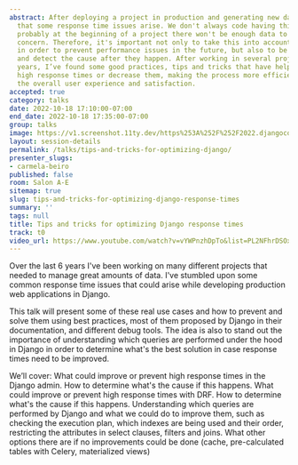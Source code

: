 ```yaml
---
abstract: After deploying a project in production and generating new data, it's common
  that some response time issues arise. We don't always code having this in mind since
  probably at the beginning of a project there won't be enough data to cause this
  concern. Therefore, it's important not only to take this into account when developing
  in order to prevent performance issues in the future, but also to be able to debug
  and detect the cause after they happen. After working in several projects over the
  years, I’ve found some good practices, tips and tricks that have helped me to prevent
  high response times or decrease them, making the process more efficient, and improving
  the overall user experience and satisfaction.
accepted: true
category: talks
date: 2022-10-18 17:10:00-07:00
end_date: 2022-10-18 17:35:00-07:00
group: talks
image: https://v1.screenshot.11ty.dev/https%253A%252F%252F2022.djangocon.us%252Fpresenters%252Fcarmela-beiro%252F/opengraph/
layout: session-details
permalink: /talks/tips-and-tricks-for-optimizing-django/
presenter_slugs:
- carmela-beiro
published: false
room: Salon A-E
sitemap: true
slug: tips-and-tricks-for-optimizing-django-response-times
summary: ''
tags: null
title: Tips and tricks for optimizing Django response times
track: t0
video_url: https://www.youtube.com/watch?v=vYWPnzhDpTo&list=PL2NFhrDSOxgUoF-4F2MdAFvOK1wOrNdqB
---
```


Over the last 6 years I've been working on many different projects that needed to manage great amounts of data. I've stumbled upon some common response time issues that could arise while developing production web applications in Django.

This talk will present some of these real use cases and how to prevent and solve them using best practices, most of them proposed by Django in their documentation, and different debug tools. The idea is also to stand out the importance of understanding which queries are performed under the hood in Django in order to determine what's the best solution in case response times need to be improved.

We’ll cover:
What could improve or prevent high response times in the Django admin. How to determine what's the cause if this happens.
What could improve or prevent high response times with DRF. How to determine what's the cause if this happens.
Understanding which queries are performed by Django and what we could do to improve them, such as checking the execution plan, which indexes are being used and their order, restricting the attributes in select clauses, filters and joins.
What other options there are if no improvements could be done (cache, pre-calculated tables with Celery, materialized views)
